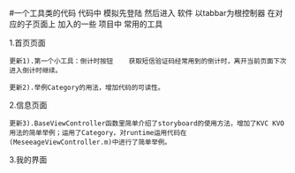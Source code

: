 #一个工具类的代码
代码中  模拟先登陆 然后进入 软件  以tabbar为根控制器 在对应的子页面上 加入的一些 项目中 常用的工具 

1.首页页面

    更新1).第一个小工具：倒计时按钮    获取短信验证码经常用到的倒计时，离开当前页面下次进入倒计时继续。

    更新2).举例Category的用法，增加代码的可读性。
    
2.信息页面

    更新3).BaseViewController函数里简单介绍了storyboard的使用方法，增加了KVC KVO用法的简单举例；运用了Category，对runtime运用代码在(MeseeageViewController.m)中进行了简单举例。


3.我的界面  
